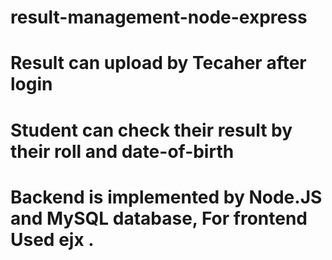 # result-management-node-express

# Result can upload by Tecaher after login 
# Student can check their result by their roll and date-of-birth

# Backend is implemented by Node.JS and MySQL database, For frontend Used ejx .
